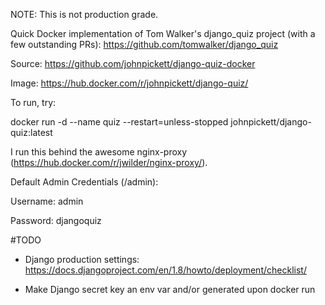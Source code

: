 NOTE: This is not production grade.

Quick Docker implementation of Tom Walker's django_quiz project (with a few outstanding PRs): https://github.com/tomwalker/django_quiz

Source: https://github.com/johnpickett/django-quiz-docker

Image: https://hub.docker.com/r/johnpickett/django-quiz/

To run, try:

docker run -d --name quiz --restart=unless-stopped johnpickett/django-quiz:latest

I run this behind the awesome nginx-proxy (https://hub.docker.com/r/jwilder/nginx-proxy/).

Default Admin Credentials (/admin):

Username: admin

Password: djangoquiz

#TODO

- Django production settings: https://docs.djangoproject.com/en/1.8/howto/deployment/checklist/

- Make Django secret key an env var and/or generated upon docker run
